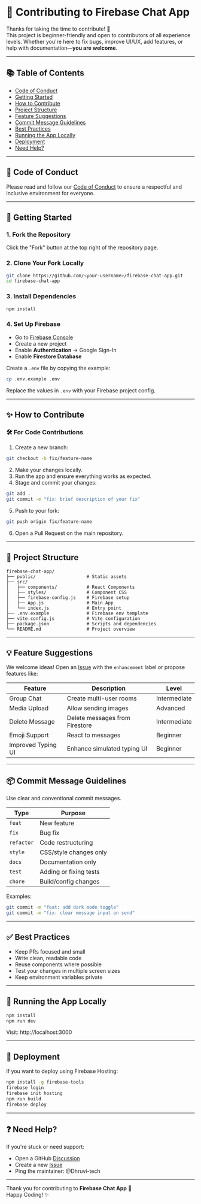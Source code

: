 # 🤝 Contributing to Firebase Chat App

Thanks for taking the time to contribute! 🚀  
This project is beginner-friendly and open to contributors of all experience levels. Whether you're here to fix bugs, improve UI/UX, add features, or help with documentation—**you are welcome**.

---

## 📚 Table of Contents

- [Code of Conduct](#code-of-conduct)
- [Getting Started](#getting-started)
- [How to Contribute](#how-to-contribute)
- [Project Structure](#project-structure)
- [Feature Suggestions](#feature-suggestions)
- [Commit Message Guidelines](#commit-message-guidelines)
- [Best Practices](#best-practices)
- [Running the App Locally](#running-the-app-locally)
- [Deployment](#deployment)
- [Need Help?](#need-help)

---

## 📜 Code of Conduct

Please read and follow our [Code of Conduct](./CODE_OF_CONDUCT.md) to ensure a respectful and inclusive environment for everyone.

---

## 🚀 Getting Started

### 1. Fork the Repository

Click the "Fork" button at the top right of the repository page.

### 2. Clone Your Fork Locally

```bash
git clone https://github.com/<your-username>/firebase-chat-app.git
cd firebase-chat-app
```

### 3. Install Dependencies

```bash
npm install
```

### 4. Set Up Firebase

- Go to [Firebase Console](https://console.firebase.google.com/)
- Create a new project
- Enable **Authentication** → Google Sign-In
- Enable **Firestore Database**

Create a `.env` file by copying the example:

```bash
cp .env.example .env
```

Replace the values in `.env` with your Firebase project config.

---

## ✨ How to Contribute

### 🛠 For Code Contributions

1. Create a new branch:

```bash
git checkout -b fix/feature-name
```

2. Make your changes locally.
3. Run the app and ensure everything works as expected.
4. Stage and commit your changes:

```bash
git add .
git commit -m "fix: brief description of your fix"
```

5. Push to your fork:

```bash
git push origin fix/feature-name
```

6. Open a Pull Request on the main repository.

---

## 📁 Project Structure

```
firebase-chat-app/
├── public/                   # Static assets
├── src/
│   ├── components/           # React Components
│   ├── styles/               # Component CSS
│   ├── firebase-config.js    # Firebase setup
│   ├── App.js                # Main App
│   └── index.js              # Entry point
├── .env.example              # Firebase env template
├── vite.config.js            # Vite configuration
├── package.json              # Scripts and dependencies
└── README.md                 # Project overview
```

---

## 💡 Feature Suggestions

We welcome ideas! Open an [Issue](https://github.com/Dhruvi-tech/firebase-chat-app/issues) with the `enhancement` label or propose features like:

| Feature             | Description                                | Level       |
|---------------------|--------------------------------------------|-------------|
| Group Chat          | Create multi-user rooms                    | Intermediate|
| Media Upload        | Allow sending images                       | Advanced    |
| Delete Message      | Delete messages from Firestore             | Intermediate|
| Emoji Support       | React to messages                          | Beginner    |
| Improved Typing UI  | Enhance simulated typing UI                | Beginner    |

---

## 📦 Commit Message Guidelines

Use clear and conventional commit messages.

| Type      | Purpose                         |
|-----------|---------------------------------|
| `feat`    | New feature                     |
| `fix`     | Bug fix                         |
| `refactor`| Code restructuring              |
| `style`   | CSS/style changes only          |
| `docs`    | Documentation only              |
| `test`    | Adding or fixing tests          |
| `chore`   | Build/config changes            |

Examples:

```bash
git commit -m "feat: add dark mode toggle"
git commit -m "fix: clear message input on send"
```

---

## ✅ Best Practices

- Keep PRs focused and small
- Write clean, readable code
- Reuse components where possible
- Test your changes in multiple screen sizes
- Keep environment variables private

---

## 🧪 Running the App Locally

```bash
npm install
npm run dev
```

Visit: http://localhost:3000

---

## 🚀 Deployment

If you want to deploy using Firebase Hosting:

```bash
npm install -g firebase-tools
firebase login
firebase init hosting
npm run build
firebase deploy
```

---

## ❓ Need Help?

If you're stuck or need support:
- Open a GitHub [Discussion](https://github.com/Dhruvi-tech/firebase-chat-app)
- Create a new [Issue](https://github.com/Dhruvi-tech/firebase-chat-app/issues)
- Ping the maintainer: @Dhruvi-tech

---

Thank you for contributing to **Firebase Chat App** 💬  
Happy Coding! ✨



